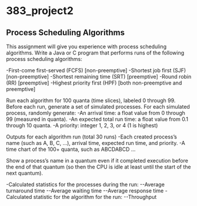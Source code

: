 # 383_project2

## Process Scheduling Algorithms

This assignment will give you experience with process scheduling algorithms.
Write a Java or C program that performs runs of the following process scheduling algorithms:

-First-come first-served (FCFS) [non-preemptive]
-Shortest job first (SJF) [non-preemptive]
-Shortest remaining time (SRT) [preemptive]
-Round robin (RR) [preemptive]
-Highest priority first (HPF) [both non-preemptive and preemptive]

Run each algorithm for 100 quanta (time slices), labeled 0 through 99. Before each run, generate a set of simulated processes. For each simulated process, randomly generate:
-An arrival time: a float value from 0 through 99 (measured in quanta).
-An expected total run time: a float value from 0.1 through 10 quanta.
-A priority: integer 1, 2, 3, or 4 (1 is highest)


Outputs for each algorithm run (total 30 runs)
-Each created process’s name (such as A, B, C, ...), arrival time, expected run time, and priority. 
-A time chart of the 100+ quanta, such as ABCDABCD ...

Show a process’s name in a quantum even if it completed execution before the end of that quantum (so then the CPU is idle at least until the start of the next quantum).

-Calculated statistics for the processes during the run:
  --Average turnaround time
  --Average waiting time
  --Average response time
-Calculated statistic for the algorithm for the run:
  --Throughput
